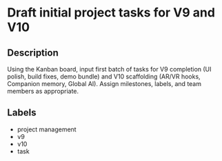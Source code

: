 # Draft initial project tasks for V9 and V10

## Description
Using the Kanban board, input first batch of tasks for V9 completion (UI polish, build fixes, demo bundle) and V10 scaffolding (AR/VR hooks, Companion memory, Global AI). Assign milestones, labels, and team members as appropriate.

## Labels
- project management
- v9
- v10
- task
